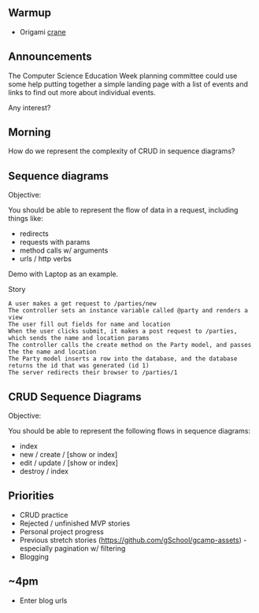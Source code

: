 ## Warmup

* Origami [crane](http://www.monkey.org/~aidan/origami/crane/)

## Announcements

The Computer Science Education Week planning committee could use some help putting together a simple landing page with a list of events and links to find out more about individual events.

Any interest?

## Morning

How do we represent the complexity of CRUD in sequence diagrams?

## Sequence diagrams

Objective:

You should be able to represent the flow of data in a request, including things like:

* redirects
* requests with params
* method calls w/ arguments
* urls / http verbs

Demo with Laptop as an example.

Story

```
A user makes a get request to /parties/new
The controller sets an instance variable called @party and renders a view
The user fill out fields for name and location
When the user clicks submit, it makes a post request to /parties, which sends the name and location params
The controller calls the create method on the Party model, and passes the the name and location
The Party model inserts a row into the database, and the database returns the id that was generated (id 1)
The server redirects their browser to /parties/1
```

## CRUD Sequence Diagrams

Objective:

You should be able to represent the following flows in sequence diagrams:

* index
* new / create / [show or index]
* edit / update / [show or index]
* destroy / index

## Priorities

* CRUD practice
* Rejected / unfinished MVP stories
* Personal project progress
* Previous stretch stories (https://github.com/gSchool/gcamp-assets) - especially pagination w/ filtering
* Blogging

## ~4pm

* Enter blog urls
